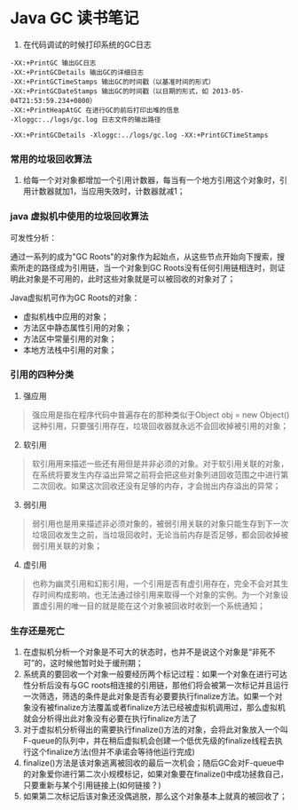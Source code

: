 # Java GC 读书笔记

1. 在代码调试的时候打印系统的GC日志

```wiki
-XX:+PrintGC 输出GC日志
-XX:+PrintGCDetails 输出GC的详细日志
-XX:+PrintGCTimeStamps 输出GC的时间戳（以基准时间的形式）
-XX:+PrintGCDateStamps 输出GC的时间戳（以日期的形式，如 2013-05-04T21:53:59.234+0800）
-XX:+PrintHeapAtGC 在进行GC的前后打印出堆的信息
-Xloggc:../logs/gc.log 日志文件的输出路径
```

```wiki
-XX:+PrintGCDetails -Xloggc:../logs/gc.log -XX:+PrintGCTimeStamps  
```

### 常用的垃圾回收算法

1. 给每一个对对象都增加一个引用计数器，每当有一个地方引用这个对象时，引用计数器就加1，当应用失效时，计数器就减1；

### java 虚拟机中使用的垃圾回收算法

可发性分析：

通过一系列的成为"GC Roots"的对象作为起始点，从这些节点开始向下搜索，搜索所走的路径成为引用链，当一个对象到GC Roots没有任何引用链相连时，则证明此对象是不可用的，此时这些对象就是可以被回收的对象对了；

Java虚拟机可作为GC Roots的对象：

* 虚拟机栈中应用的对象；
* 方法区中静态属性引用的对象；
* 方法区中常量引用的对象；
* 本地方法栈中引用的对象；

### 引用的四种分类

1. 强应用

> 强应用是指在程序代码中普遍存在的那种类似于Object obj = new Object()这种引用，只要强引用存在，垃圾回收器就永远不会回收掉被引用的对象；

2. 软引用

> 软引用用来描述一些还有用但是并非必须的对象。对于软引用关联的对象，在系统将要发生内存溢出异常之前将会把这些对象列进回收范围之中进行第二次回收。如果这次回收还没有足够的内存，才会抛出内存溢出的异常；

3. 弱引用

> 弱引用也是用来描述非必须对象的，被弱引用关联的对象只能生存到下一次垃圾回收发生之前，当垃圾回收时，无论当前内存是否足够，都会回收掉被弱引用关联的对象；

4. 虚引用

> 也称为幽灵引用和幻影引用，一个引用是否有虚引用存在，完全不会对其生存时间构成影响，也无法通过徐引用来取得一个对象的实例。为一个对象设置虚引用的唯一目的就是能在这个对象被回收时收到一个系统通知；

### 生存还是死亡

1. 在虚拟机分析一个对象是不可大的状态时，也并不是说这个对象是“非死不可”的，这时候他暂时处于缓刑期；
2. 系统真的要回收一个对象一般要经历两个标记过程：如果一个对象在进行可达性分析后没有与GC roots相连接的引用链，那他们将会被第一次标记并且运行一次筛选，筛选的条件是此对象是否有必要要执行finalize方法。如果一个对象没有被finalize方法覆盖或者finalize方法已经被虚拟机调用过，那么虚拟机就会分析得出此对象没有必要在执行finalize方法了
3. 对于虚拟机分析得出的需要执行finalize()方法的对象，会将此对象放入一个叫F-queue的队列中，并在稍后虚拟机会创建一个低优先级的finalize线程去执行这个finalize方法(但并不承诺会等待他运行完成)
4. finalize()方法是该对象逃离被回收的最后一次机会；随后GC会对F-queue中的对象爱你进行第二次小规模标记，如果对象要在finalize()中成功拯救自己，只要重新与某个引用链接上(如何链接？)
5. 如果第二次标记后该对象还没偶逃脱，那么这个对象基本上就真的被回收了；

